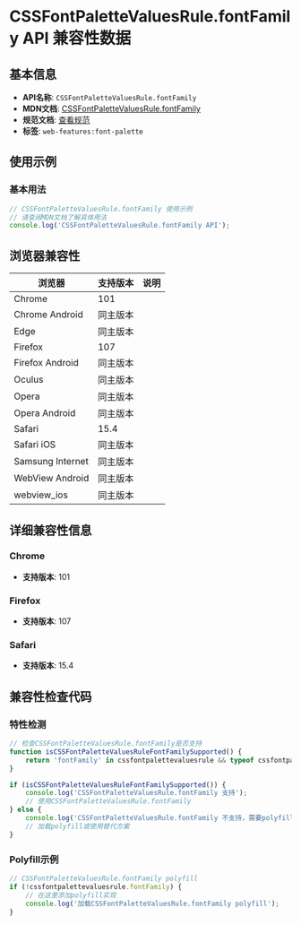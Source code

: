 # CSSFontPaletteValuesRule.fontFamily API 兼容性数据

## 基本信息

- **API名称**: `CSSFontPaletteValuesRule.fontFamily`
- **MDN文档**: [CSSFontPaletteValuesRule.fontFamily](https://developer.mozilla.org/docs/Web/API/CSSFontPaletteValuesRule/fontFamily)
- **规范文档**: [查看规范](https://drafts.csswg.org/css-fonts/#dom-cssfontpalettevaluesrule-fontfamily)
- **标签**: `web-features:font-palette`

## 使用示例

### 基本用法

```javascript
// CSSFontPaletteValuesRule.fontFamily 使用示例
// 请查阅MDN文档了解具体用法
console.log('CSSFontPaletteValuesRule.fontFamily API');
```

## 浏览器兼容性

| 浏览器 | 支持版本 | 说明 |
|--------|----------|------|
| Chrome | 101 |  |
| Chrome Android | 同主版本 |  |
| Edge | 同主版本 |  |
| Firefox | 107 |  |
| Firefox Android | 同主版本 |  |
| Oculus | 同主版本 |  |
| Opera | 同主版本 |  |
| Opera Android | 同主版本 |  |
| Safari | 15.4 |  |
| Safari iOS | 同主版本 |  |
| Samsung Internet | 同主版本 |  |
| WebView Android | 同主版本 |  |
| webview_ios | 同主版本 |  |

## 详细兼容性信息

### Chrome

- **支持版本**: 101

### Firefox

- **支持版本**: 107

### Safari

- **支持版本**: 15.4

## 兼容性检查代码

### 特性检测

```javascript
// 检查CSSFontPaletteValuesRule.fontFamily是否支持
function isCSSFontPaletteValuesRuleFontFamilySupported() {
    return 'fontFamily' in cssfontpalettevaluesrule && typeof cssfontpalettevaluesrule.fontFamily === 'function';
}

if (isCSSFontPaletteValuesRuleFontFamilySupported()) {
    console.log('CSSFontPaletteValuesRule.fontFamily 支持');
    // 使用CSSFontPaletteValuesRule.fontFamily
} else {
    console.log('CSSFontPaletteValuesRule.fontFamily 不支持，需要polyfill');
    // 加载polyfill或使用替代方案
}
```

### Polyfill示例

```javascript
// CSSFontPaletteValuesRule.fontFamily polyfill
if (!cssfontpalettevaluesrule.fontFamily) {
    // 在这里添加polyfill实现
    console.log('加载CSSFontPaletteValuesRule.fontFamily polyfill');
}
```

